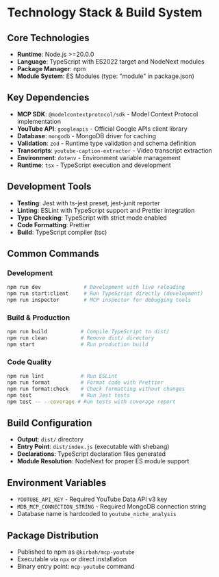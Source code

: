 # Technology Stack & Build System

## Core Technologies
- **Runtime**: Node.js >=20.0.0
- **Language**: TypeScript with ES2022 target and NodeNext modules
- **Package Manager**: npm
- **Module System**: ES Modules (type: "module" in package.json)

## Key Dependencies
- **MCP SDK**: `@modelcontextprotocol/sdk` - Model Context Protocol implementation
- **YouTube API**: `googleapis` - Official Google APIs client library
- **Database**: `mongodb` - MongoDB driver for caching
- **Validation**: `zod` - Runtime type validation and schema definition
- **Transcripts**: `youtube-caption-extractor` - Video transcript extraction
- **Environment**: `dotenv` - Environment variable management
- **Runtime**: `tsx` - TypeScript execution and development

## Development Tools
- **Testing**: Jest with ts-jest preset, jest-junit reporter
- **Linting**: ESLint with TypeScript support and Prettier integration
- **Type Checking**: TypeScript with strict mode enabled
- **Code Formatting**: Prettier
- **Build**: TypeScript compiler (tsc)

## Common Commands

### Development
```bash
npm run dev              # Development with live reloading
npm run start:client     # Run TypeScript directly (development)
npm run inspector        # MCP inspector for debugging tools
```

### Build & Production
```bash
npm run build           # Compile TypeScript to dist/
npm run clean           # Remove dist/ directory
npm start               # Run production build
```

### Code Quality
```bash
npm run lint            # Run ESLint
npm run format          # Format code with Prettier
npm run format:check    # Check formatting without changes
npm test                # Run Jest tests
npm test -- --coverage # Run tests with coverage report
```

## Build Configuration
- **Output**: `dist/` directory
- **Entry Point**: `dist/index.js` (executable with shebang)
- **Declarations**: TypeScript declaration files generated
- **Module Resolution**: NodeNext for proper ES module support

## Environment Variables
- `YOUTUBE_API_KEY` - Required YouTube Data API v3 key
- `MDB_MCP_CONNECTION_STRING` - Required MongoDB connection string
- Database name is hardcoded to `youtube_niche_analysis`

## Package Distribution
- Published to npm as `@kirbah/mcp-youtube`
- Executable via `npx` or direct installation
- Binary entry point: `mcp-youtube` command